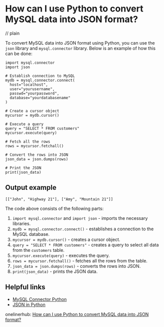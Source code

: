 # How can I use Python to convert MySQL data into JSON format?
// plain

To convert MySQL data into JSON format using Python, you can use the `json` library and `mysql.connector` library. Below is an example of how this can be done:

```
import mysql.connector
import json

# Establish connection to MySQL
mydb = mysql.connector.connect(
  host="localhost",
  user="yourusername",
  passwd="yourpassword",
  database="yourdatabasename"
)

# Create a cursor object
mycursor = mydb.cursor()

# Execute a query
query = "SELECT * FROM customers"
mycursor.execute(query)

# Fetch all the rows
rows = mycursor.fetchall()

# Convert the rows into JSON
json_data = json.dumps(rows)

# Print the JSON
print(json_data)
```

## Output example

```
[["John", "Highway 21"], ["Amy", "Mountain 21"]]
```

The code above consists of the following parts:
1. `import mysql.connector` and `import json` - imports the necessary libraries.
2. `mydb = mysql.connector.connect()` - establishes a connection to the MySQL database.
3. `mycursor = mydb.cursor()` - creates a cursor object.
4. `query = "SELECT * FROM customers"` - creates a query to select all data from the `customers` table.
5. `mycursor.execute(query)` - executes the query.
6. `rows = mycursor.fetchall()` - fetches all the rows from the table.
7. `json_data = json.dumps(rows)` - converts the rows into JSON.
8. `print(json_data)` - prints the JSON data.

## Helpful links
- [MySQL Connector Python](https://dev.mysql.com/doc/connector-python/en/)
- [JSON in Python](https://www.w3schools.com/python/python_json.asp)

onelinerhub: [How can I use Python to convert MySQL data into JSON format?](https://onelinerhub.com/python-mysql/how-can-i-use-python-to-convert-mysql-data-into-json-format)